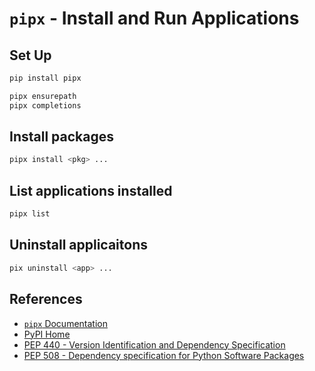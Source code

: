# `pipx` - Install and Run Applications

## Set Up

```bash
pip install pipx

pipx ensurepath
pipx completions
```

## Install packages

```bash
pipx install <pkg> ...
```

## List applications installed

```bash
pipx list
```

## Uninstall applicaitons

```bash
pix uninstall <app> ...
```

## References

- [`pipx` Documentation](https://pypa.github.io/pipx/)
- [PyPI Home](https://pypi.org)
- [PEP 440 - Version Identification and Dependency Specification](https://peps.python.org/pep-0440/)
- [PEP 508 - Dependency specification for Python Software Packages](https://peps.python.org/pep-0508/)
